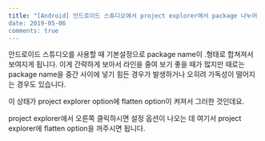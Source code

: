 ```yaml
---
title: "[Android] 안드로이드 스튜디오에서 project explorer에서 package 나누어 보여주기
date: 2019-05-06
comments: true
---
```


안드로이드 스튜디오를 사용할 때 기본설정으로 package name이 .형태로 합쳐져서 보여지게 됩니다. 
이게 간략하게 보아서 라인을 줄여 보기 좋을 때가 많지만 
때로는 package name을 중간 사이에 넣기 힘든 경우가 발생하거나 
오히려 가독성이 떨어지는 경우도 있습니다.

이 상태가 project explorer option에 flatten option이 켜져서 그러한 것인데요.

project explorer에서 오른쪽 클릭하시면 설정 옵션이 나오는 데 
여기서 project explorer에 flatten option을 꺼주시면 됩니다.
